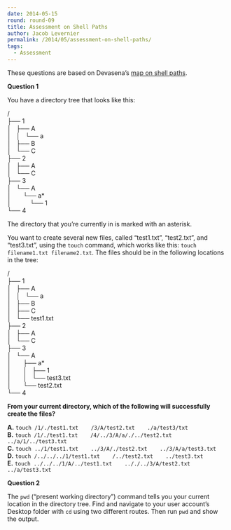 ```yaml
---
date: 2014-05-15
round: round-09
title: Assessment on Shell Paths
author: Jacob Levernier
permalink: /2014/05/assessment-on-shell-paths/
tags:
  - Assessment
---
```

These questions are based on Devasena&#8217;s [map on shell paths][1].

**Question 1**

You have a directory tree that looks like this:

/  
├── 1  
│   ├── A  
│   │   └── a  
│   ├── B  
│   └── C  
├── 2  
│   ├── A  
│   └── C  
├── 3  
│   └── A  
│       └── a*  
│           └── 1  
└── 4

The directory that you&#8217;re currently in is marked with an asterisk.

You want to create several new files, called &#8220;test1.txt&#8221;, &#8220;test2.txt&#8221;, and &#8220;test3.txt&#8221;, using the `touch` command, which works like this: `touch filename1.txt filename2.txt`. The files should be in the following locations in the tree:

/  
├── 1  
│   ├── A  
│   │   └── a  
│   ├── B  
│   ├── C  
│   └── test1.txt  
├── 2  
│   ├── A  
│   └── C  
├── 3  
│   └── A  
│       ├── a*  
│       │   ├── 1  
│       │   └── test3.txt  
│       └── test2.txt  
└── 4

**From your current directory, which of the following will successfully create the files?**

**A.** `touch /1/./test1.txt    /3/A/test2.txt    ./a/test3/txt`  
**B.** `touch /1/./test1.txt    /4/../3/A/a/./../test2.txt    ../a/1/../test3.txt`  
**C.** `touch ../1/test1.txt    ../3/A/./test2.txt    ../3/A/a/test3.txt`  
**D.** `touch /../../../1/test1.txt    /../test2.txt    ../test3.txt`  
**E.** `touch ../../../1/A/../test1.txt    .././../3/A/test2.txt    ../a/test3.txt`

**Question 2**

The `pwd` (&#8220;present working directory&#8221;) command tells you your current location in the directory tree. Find and navigate to your user account&#8217;s Desktop folder with `cd` using two different routes. Then run `pwd` and show the output.

 [1]: http://teaching.software-carpentry.org/2014/05/06/concept-map-shell-paths "Shell Paths Concept Map"
